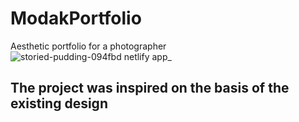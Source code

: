 # ModakPortfolio
Aesthetic portfolio for a photographer
![storied-pudding-094fbd netlify app_](https://github.com/franciszekkostka/CarHub/assets/118021999/b20b50d8-ebe9-40be-ab39-9f71ea2a7ccf)


## The project was inspired on the basis of the existing design
